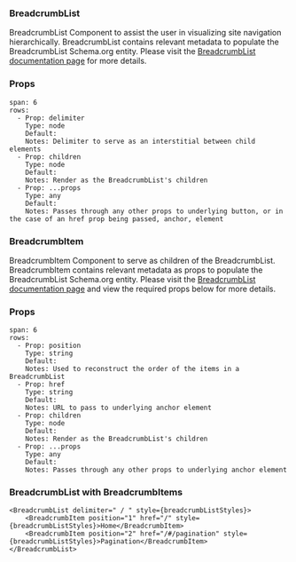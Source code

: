 ### BreadcrumbList

BreadcrumbList Component to assist the user in visualizing site navigation hierarchically. BreadcrumbList contains relevant metadata to populate the BreadcrumbList Schema.org entity. Please visit the [BreadcrumbList documentation page](https://schema.org/BreadcrumbList) for more details.

### Props

```table
span: 6
rows:
  - Prop: delimiter
    Type: node
    Default:
    Notes: Delimiter to serve as an interstitial between child elements
  - Prop: children
    Type: node
    Default:
    Notes: Render as the BreadcrumbList's children
  - Prop: ...props
    Type: any
    Default:
    Notes: Passes through any other props to underlying button, or in the case of an href prop being passed, anchor, element
```

### BreadcrumbItem

BreadcrumbItem Component to serve as children of the BreadcrumbList. BreadcrumbItem contains relevant metadata as props to populate the BreadcrumbList Schema.org entity. Please visit the [BreadcrumbList documentation page](https://schema.org/BreadcrumbList) and view the required props below for more details.

### Props

```table
span: 6
rows:
  - Prop: position
    Type: string
    Default:
    Notes: Used to reconstruct the order of the items in a BreadcrumbList
  - Prop: href
    Type: string
    Default:
    Notes: URL to pass to underlying anchor element
  - Prop: children
    Type: node
    Default:
    Notes: Render as the BreadcrumbList's children
  - Prop: ...props
    Type: any
    Default:
    Notes: Passes through any other props to underlying anchor element
```

### BreadcrumbList with BreadcrumbItems

```react
<BreadcrumbList delimiter=" / " style={breadcrumbListStyles}>
    <BreadcrumbItem position="1" href="/" style={breadcrumbListStyles}>Home</BreadcrumbItem>
    <BreadcrumbItem position="2" href="/#/pagination" style={breadcrumbListStyles}>Pagination</BreadcrumbItem>
</BreadcrumbList>
```
